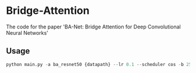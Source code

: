 # Bridge-Attention
The code for the paper 'BA-Net: Bridge Attention for Deep Convolutional Neural Networks'
## Usage
```Python
python main.py -a ba_resnet50 {datapath} --lr 0.1 --scheduler cos -b 256
```
